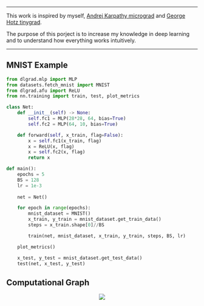 --------------------------------------------------------------------

This work is inspired by myself, [Andrej Karpathy micrograd](https://github.com/karpathy/micrograd) and [George Hotz tinygrad](https://github.com/geohot/tinygrad).

The purpose of this porject is to increase my knowledge in deep learning and to understand how everything works intuitively.  


--------------------------------------------------------------------

## MNIST Example
```python
from dlgrad.mlp import MLP
from datasets.fetch_mnist import MNIST 
from dlgrad.afu import ReLU
from nn.training import train, test, plot_metrics 

class Net:
    def __init__(self) -> None:
        self.fc1 = MLP(28*28, 64, bias=True)
        self.fc2 = MLP(64, 10, bias=True)

    def forward(self, x_train, flag=False):
        x = self.fc1(x_train, flag)
        x = ReLU(x, flag)
        x = self.fc2(x, flag)
        return x

def main():
    epochs = 5
    BS = 128
    lr = 1e-3
    
    net = Net()

    for epoch in range(epochs):
        mnist_dataset = MNIST()
        x_train, y_train = mnist_dataset.get_train_data()
        steps = x_train.shape[0]//BS

        train(net, mnist_dataset, x_train, y_train, steps, BS, lr)

    plot_metrics()

    x_test, y_test = mnist_dataset.get_test_data()
    test(net, x_test, y_test)
```

## Computational Graph
<p align="center">
  <img src="https://github.com/NavneetKanna/dlgrad/raw/master/Images/graph.pngdlgrad/graph.png">
</p>